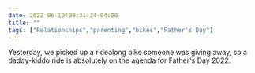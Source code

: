 ---date: 2022-06-19T09:31:34-04:00title: ""tags: ["Relationships","parenting","bikes","Father's Day"]---Yesterday, we picked up a ridealong bike someone was giving away, so a daddy-kiddo ride is absolutely on the agenda for Father's Day 2022.